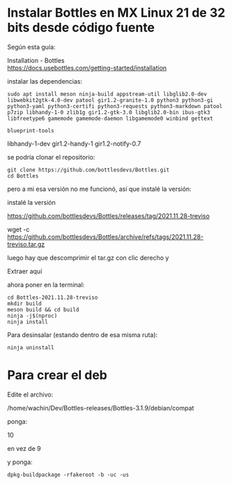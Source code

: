 

# Instalar Bottles en MX Linux 21 de 32 bits desde código fuente

Según esta guía:

Installation - Bottles   
https://docs.usebottles.com/getting-started/installation

instalar las dependencias:

```
sudo apt install meson ninja-build appstream-util libglib2.0-dev libwebkit2gtk-4.0-dev patool gir1.2-granite-1.0 python3 python3-gi python3-yaml python3-certifi python3-requests python3-markdown patool p7zip libhandy-1-0 zlib1g gir1.2-gtk-3.0 libglib2.0-bin ibus-gtk3 libfreetype6 gamemode gamemode-daemon libgamemode0 winbind gettext

blueprint-tools

```

libhandy-1-dev
gir1.2-handy-1 gir1.2-notify-0.7


se podría clonar el repositorio:

```
git clone https://github.com/bottlesdevs/Bottles.git
cd Bottles
```

pero a mi esa versión no me funcionó, así que instalé la versión:


instalé la versión

https://github.com/bottlesdevs/Bottles/releases/tag/2021.11.28-treviso

wget -c https://github.com/bottlesdevs/Bottles/archive/refs/tags/2021.11.28-treviso.tar.gz

luego hay que descomprimir el tar.gz con clic derecho y 

Extraer aquí

ahora poner en la terminal:

```
cd Bottles-2021.11.28-treviso
mkdir build
meson build && cd build
ninja -j$(nproc)
ninja install
```

Para desinsalar (estando dentro de esa misma ruta):

```
ninja uninstall
```



# Para crear el deb

Edite el archivo:

/home/wachin/Dev/Bottles-releases/Bottles-3.1.9/debian/compat

ponga:

10

en vez de 9

y ponga:

    dpkg-buildpackage -rfakeroot -b -uc -us

    
    



 
 
 





